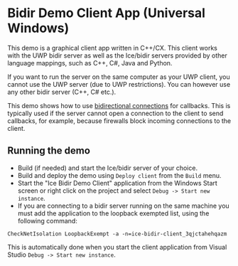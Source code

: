 # Bidir Demo Client App (Universal Windows)

This demo is a graphical client app written in C++/CX. This client works
with the UWP bidir server as well as the Ice/bidir servers provided by
other language mappings, such as C++, C#, Java and Python.

If you want to run the server on the same computer as your UWP client,
you cannot use the UWP server (due to UWP restrictions). You can however
use any other bidir server (C++, C# etc.).

This demo shows how to use [bidirectional connections][1] for callbacks.
This is typically used if the server cannot open a connection to the
client to send callbacks, for example, because firewalls block
incoming connections to the client.

## Running the demo

* Build (if needed) and start the Ice/bidir server of your choice.
* Build and deploy the demo using `Deploy client` from the `Build` menu.
* Start the "Ice Bidir Demo Client" application from the Windows Start screen
or right click on the project and select `Debug -> Start new instance`.
* If you are connecting to a bidir server running on the same machine
you must add the application to the loopback exempted list, using the
following command:
```
CheckNetIsolation LoopbackExempt -a -n=ice-bidir-client_3qjctahehqazm
```
This is automatically done when you start the client application from
Visual Studio `Debug -> Start new instance`.

[1]: https://doc.zeroc.com/display/Ice37/Bidirectional+Connections
